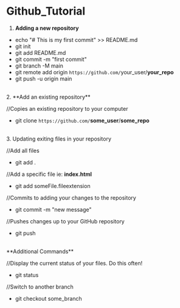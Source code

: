 <html>

# Github_Tutorial

1. **Adding a new repository**

- echo "# This is my first commit" >> README.md
- git init
- git add README.md
- git commit -m "first commit"
- git branch -M main
- git remote add origin `https://github.com/`your_user/**your_repo**
- git push -u origin main

<br />
2. **Add an existing repository**

//Copies an existing repository to your computer

- git clone `https://github.com/`**some_user**/**some_repo**

<br />
3. Updating exiting files in your repository

//Add all files

- git add .

//Add a specific file ie: **index.html**

- git add someFile.fileextension

//Commits to adding your changes to the repository

- git commit -m "new message"

//Pushes changes up to your GitHub repository

- git push

<br />
**Additional Commands**

//Display the current status of your files. Do this often!

- git status

//Switch to another branch

- git checkout some_branch

```

```

</html>

